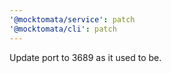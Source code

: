 ```yaml
---
'@mocktomata/service': patch
'@mocktomata/cli': patch
---
```


Update port to 3689 as it used to be.
